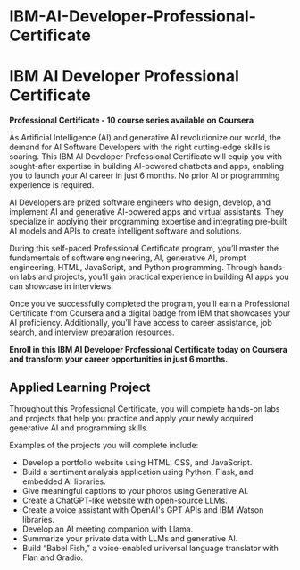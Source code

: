 # IBM-AI-Developer-Professional-Certificate
# IBM AI Developer Professional Certificate

**Professional Certificate - 10 course series available on Coursera**

As Artificial Intelligence (AI) and generative AI revolutionize our world, the demand for AI Software Developers with the right cutting-edge skills is soaring. This IBM AI Developer Professional Certificate will equip you with sought-after expertise in building AI-powered chatbots and apps, enabling you to launch your AI career in just 6 months. No prior AI or programming experience is required.

AI Developers are prized software engineers who design, develop, and implement AI and generative AI-powered apps and virtual assistants. They specialize in applying their programming expertise and integrating pre-built AI models and APIs to create intelligent software and solutions.

During this self-paced Professional Certificate program, you’ll master the fundamentals of software engineering, AI, generative AI, prompt engineering, HTML, JavaScript, and Python programming. Through hands-on labs and projects, you’ll gain practical experience in building AI apps you can showcase in interviews.

Once you’ve successfully completed the program, you’ll earn a Professional Certificate from Coursera and a digital badge from IBM that showcases your AI proficiency. Additionally, you’ll have access to career assistance, job search, and interview preparation resources.

**Enroll in this IBM AI Developer Professional Certificate today on Coursera and transform your career opportunities in just 6 months.**

## Applied Learning Project

Throughout this Professional Certificate, you will complete hands-on labs and projects that help you practice and apply your newly acquired generative AI and programming skills.

Examples of the projects you will complete include:

- Develop a portfolio website using HTML, CSS, and JavaScript.
- Build a sentiment analysis application using Python, Flask, and embedded AI libraries.
- Give meaningful captions to your photos using Generative AI.
- Create a ChatGPT-like website with open-source LLMs.
- Create a voice assistant with OpenAI's GPT APIs and IBM Watson libraries.
- Develop an AI meeting companion with Llama.
- Summarize your private data with LLMs and generative AI.
- Build “Babel Fish,” a voice-enabled universal language translator with Flan and Gradio.
